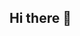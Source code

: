 ## Hi there 👋

<!--

**Here are some ideas to get you started:**
元翌是西电人工智能学院的组织，主要研究大模型包括遥感视觉与大语言模型垂直领域落地项目
🙋‍♀️ A short introduction - what is your organization all about?
🌈 Contribution guidelines - how can the community get involved?
👩‍💻 Useful resources - where can the community find your docs? Is there anything else the community should know?
🍿 Fun facts - what does your team eat for breakfast?
🧙 Remember, you can do mighty things with the power of [Markdown](https://docs.github.com/github/writing-on-github/getting-started-with-writing-and-formatting-on-github/basic-writing-and-formatting-syntax)
-->
